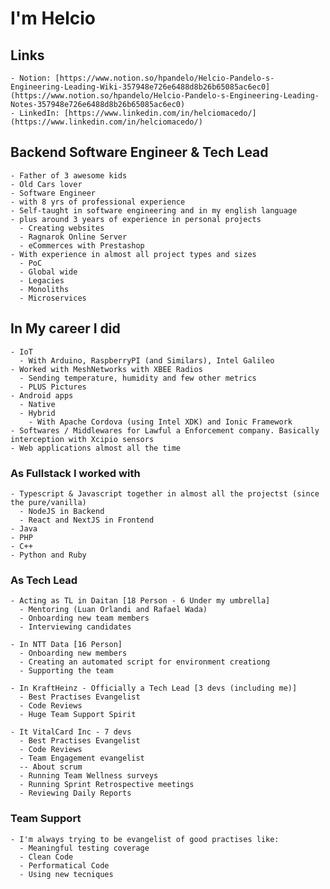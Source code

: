 # I'm Helcio

## Links

    - Notion: [https://www.notion.so/hpandelo/Helcio-Pandelo-s-Engineering-Leading-Wiki-357948e726e6488d8b26b65085ac6ec0](https://www.notion.so/hpandelo/Helcio-Pandelo-s-Engineering-Leading-Notes-357948e726e6488d8b26b65085ac6ec0)
    - LinkedIn: [https://www.linkedin.com/in/helciomacedo/](https://www.linkedin.com/in/helciomacedo/)

## Backend Software Engineer & Tech Lead

    - Father of 3 awesome kids
    - Old Cars lover
    - Software Engineer
    - with 8 yrs of professional experience
    - Self-taught in software engineering and in my english language
    - plus around 3 years of experience in personal projects
      - Creating websites
      - Ragnarok Online Server
      - eCommerces with Prestashop
    - With experience in almost all project types and sizes
      - PoC
      - Global wide
      - Legacies
      - Monoliths
      - Microservices

## In My career I did

    - IoT
      - With Arduino, RaspberryPI (and Similars), Intel Galileo
    - Worked with MeshNetworks with XBEE Radios
      - Sending temperature, humidity and few other metrics
      - PLUS Pictures
    - Android apps
      - Native
      - Hybrid
        - With Apache Cordova (using Intel XDK) and Ionic Framework
    - Softwares / Middlewares for Lawful a Enforcement company. Basically interception with Xcipio sensors
    - Web applications almost all the time

### As Fullstack I worked with

    - Typescript & Javascript together in almost all the projectst (since the pure/vanilla)
      - NodeJS in Backend
      - React and NextJS in Frontend
    - Java
    - PHP
    - C++
    - Python and Ruby

### As Tech Lead

    - Acting as TL in Daitan [18 Person - 6 Under my umbrella]
      - Mentoring (Luan Orlandi and Rafael Wada)
      - Onboarding new team members
      - Interviewing candidates

    - In NTT Data [16 Person]
      - Onboarding new members
      - Creating an automated script for environment creationg
      - Supporting the team

    - In KraftHeinz - Officially a Tech Lead [3 devs (including me)]
      - Best Practises Evangelist
      - Code Reviews
      - Huge Team Support Spirit

    - It VitalCard Inc - 7 devs
      - Best Practises Evangelist
      - Code Reviews
      - Team Engagement evangelist
      -- About scrum
      - Running Team Wellness surveys
      - Running Sprint Retrospective meetings
      - Reviewing Daily Reports

### Team Support

    - I'm always trying to be evangelist of good practises like:
      - Meaningful testing coverage
      - Clean Code
      - Performatical Code
      - Using new tecniques
